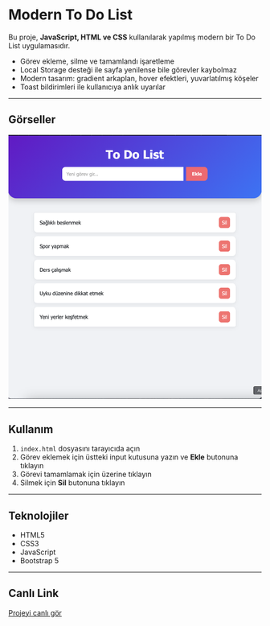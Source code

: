 # Modern To Do List

Bu proje, **JavaScript, HTML ve CSS** kullanılarak yapılmış modern bir To Do List uygulamasıdır.  

- Görev ekleme, silme ve tamamlandı işaretleme
- Local Storage desteği ile sayfa yenilense bile görevler kaybolmaz
- Modern tasarım: gradient arkaplan, hover efektleri, yuvarlatılmış köşeler
- Toast bildirimleri ile kullanıcıya anlık uyarılar

---

## Görseller

![Modern To Do List](./images/list.png)


---

## Kullanım

1. `index.html` dosyasını tarayıcıda açın
2. Görev eklemek için üstteki input kutusuna yazın ve **Ekle** butonuna tıklayın
3. Görevi tamamlamak için üzerine tıklayın
4. Silmek için **Sil** butonuna tıklayın

---

## Teknolojiler

- HTML5
- CSS3
- JavaScript
- Bootstrap 5

---

## Canlı Link

[Projeyi canlı gör](https://fnuryigit.github.io/to_do_list/)
